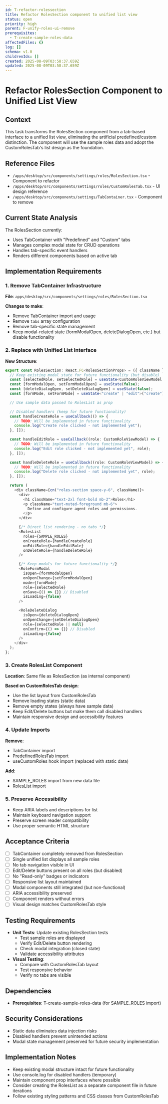 ```yaml
---
id: T-refactor-rolessection
title: Refactor RolesSection component to unified list view
status: open
priority: high
parent: F-unify-roles-ui-remove
prerequisites:
  - T-create-sample-roles-data
affectedFiles: {}
log: []
schema: v1.0
childrenIds: []
created: 2025-08-09T03:58:37.659Z
updated: 2025-08-09T03:58:37.659Z
---
```


# Refactor RolesSection Component to Unified List View

## Context

This task transforms the RolesSection component from a tab-based interface to a unified list view, eliminating the artificial predefined/custom distinction. The component will use the sample roles data and adopt the CustomRolesTab's list design as the foundation.

## Reference Files

- `/apps/desktop/src/components/settings/roles/RolesSection.tsx` - Component to refactor
- `/apps/desktop/src/components/settings/roles/CustomRolesTab.tsx` - UI design reference
- `/apps/desktop/src/components/settings/TabContainer.tsx` - Component to remove

## Current State Analysis

The RolesSection currently:

- Uses TabContainer with "Predefined" and "Custom" tabs
- Manages complex modal state for CRUD operations
- Handles tab-specific event handlers
- Renders different components based on active tab

## Implementation Requirements

### 1. Remove TabContainer Infrastructure

**File**: `apps/desktop/src/components/settings/roles/RolesSection.tsx`

**Changes to make**:

- Remove TabContainer import and usage
- Remove `tabs` array configuration
- Remove tab-specific state management
- Keep modal-related state (formModalOpen, deleteDialogOpen, etc.) but disable functionality

### 2. Replace with Unified List Interface

**New Structure**:

```typescript
export const RolesSection: React.FC<RolesSectionProps> = ({ className }) => {
  // Keep existing modal state for future functionality (but disable)
  const [selectedRole, setSelectedRole] = useState<CustomRoleViewModel | undefined>(undefined);
  const [formModalOpen, setFormModalOpen] = useState(false);
  const [deleteDialogOpen, setDeleteDialogOpen] = useState(false);
  const [formMode, setFormMode] = useState<"create" | "edit">("create");

  // Use sample data passed to RolesList as prop

  // Disabled handlers (keep for future functionality)
  const handleCreateRole = useCallback(() => {
    // TODO: Will be implemented in future functionality
    console.log("Create role clicked - not implemented yet");
  }, []);

  const handleEditRole = useCallback((role: CustomRoleViewModel) => {
    // TODO: Will be implemented in future functionality
    console.log("Edit role clicked - not implemented yet", role);
  }, []);

  const handleDeleteRole = useCallback((role: CustomRoleViewModel) => {
    // TODO: Will be implemented in future functionality
    console.log("Delete role clicked - not implemented yet", role);
  }, []);

  return (
    <div className={cn("roles-section space-y-6", className)}>
      <div>
        <h1 className="text-2xl font-bold mb-2">Roles</h1>
        <p className="text-muted-foreground mb-6">
          Define and configure agent roles and permissions.
        </p>
      </div>

      {/* Direct list rendering - no tabs */}
      <RolesList
        roles={SAMPLE_ROLES}
        onCreateRole={handleCreateRole}
        onEditRole={handleEditRole}
        onDeleteRole={handleDeleteRole}
      />

      {/* Keep modals for future functionality */}
      <RoleFormModal
        isOpen={formModalOpen}
        onOpenChange={setFormModalOpen}
        mode={formMode}
        role={selectedRole}
        onSave={() => {}} // Disabled
        isLoading={false}
      />

      <RoleDeleteDialog
        isOpen={deleteDialogOpen}
        onOpenChange={setDeleteDialogOpen}
        role={selectedRole || null}
        onConfirm={() => {}} // Disabled
        isLoading={false}
      />
    </div>
  );
};
```

### 3. Create RolesList Component

**Location**: Same file as RolesSection (as internal component)

**Based on CustomRolesTab design**:

- Use the list layout from CustomRolesTab
- Remove loading states (static data)
- Remove empty states (always have sample data)
- Keep Edit/Delete buttons but make them call disabled handlers
- Maintain responsive design and accessibility features

### 4. Update Imports

**Remove**:

- TabContainer import
- PredefinedRolesTab import
- useCustomRoles hook import (replaced with static data)

**Add**:

- SAMPLE_ROLES import from new data file
- RolesList import

### 5. Preserve Accessibility

- Keep ARIA labels and descriptions for list
- Maintain keyboard navigation support
- Preserve screen reader compatibility
- Use proper semantic HTML structure

## Acceptance Criteria

- [ ] TabContainer completely removed from RolesSection
- [ ] Single unified list displays all sample roles
- [ ] No tab navigation visible in UI
- [ ] Edit/Delete buttons present on all roles (but disabled)
- [ ] No "Read-only" badges or indicators
- [ ] Responsive list layout maintained
- [ ] Modal components still integrated (but non-functional)
- [ ] ARIA accessibility preserved
- [ ] Component renders without errors
- [ ] Visual design matches CustomRolesTab style

## Testing Requirements

- **Unit Tests**: Update existing RolesSection tests
  - Test sample roles are displayed
  - Verify Edit/Delete button rendering
  - Check modal integration (closed state)
  - Validate accessibility attributes
- **Visual Testing**:
  - Compare with CustomRolesTab layout
  - Test responsive behavior
  - Verify no tabs are visible

## Dependencies

- **Prerequisites**: T-create-sample-roles-data (for SAMPLE_ROLES import)

## Security Considerations

- Static data eliminates data injection risks
- Disabled handlers prevent unintended actions
- Modal state management preserved for future security implementation

## Implementation Notes

- Keep existing modal structure intact for future functionality
- Use console.log for disabled handlers (temporary)
- Maintain component prop interfaces where possible
- Consider creating the RolesList as a separate component file in future iterations
- Follow existing styling patterns and CSS classes from CustomRolesTab
